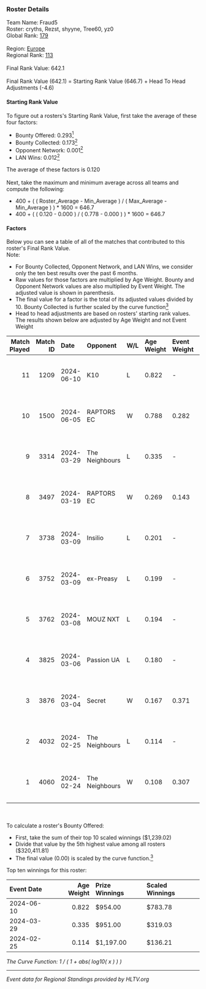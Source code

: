 ### Roster Details<br />
Team Name: Fraud5<br />
Roster: cryths, Rezst, shyyne, Tree60, yz0<br />
Global Rank: [179](../standings_global.md)<br />
<br />
Region: [Europe]( ../standings_europe.md)<br />
Regional Rank: [113]( ../standings_europe.md)<br />
<br />
Final Rank Value:  642.1<br />
<br />
Final Rank Value (642.1) = Starting Rank Value (646.7) + Head To Head Adjustments (-4.6)<br />

#### Starting Rank Value<br />
To figure out a rosters's Starting Rank Value, first take the average of these four factors:<br />
- Bounty Offered: 0.293[<sup>1</sup>](#table2)
- Bounty Collected: 0.173[<sup>2</sup>](#table1)
- Opponent Network: 0.001[<sup>2</sup>](#table1)
- LAN Wins: 0.012[<sup>2</sup>](#table1)

The average of these factors is 0.120<br />
<br />
Next, take the maximum and minimum average across all teams and compute the following:<br />
- 400 + ( ( Roster_Average - Min_Average ) / ( Max_Average - Min_Average ) ) * 1600 = 646.7
- 400 + ( ( 0.120 - 0.000 ) / ( 0.778 - 0.000 ) ) * 1600 = 646.7


#### Factors<br />
Below you can see a table of all of the matches that contributed to this roster's Final Rank Value.<br />
Note:<br />

- For Bounty Collected, Opponent Network, and LAN Wins, we consider only the ten best results over the past 6 months.
- Raw values for those factors are multiplied by Age Weight. Bounty and Opponent Network values are also multiplied by Event Weight. The adjusted value is shown in parenthesis.
- The final value for a factor is the total of its adjusted values divided by 10. Bounty Collected is further scaled by the curve function[<sup>3</sup>](#curveFunction)
- Head to head adjustments are based on rosters' starting rank values. The results shown below are adjusted by Age Weight and not Event Weight
<span id="table1"></span><br />


| Match Played | Match ID | Date       | Opponent       | W/L | Age Weight | Event Weight | Bounty Collected | Opponent Network | LAN Wins  | H2H Adj. | Roster                                |
| -: | -: | :- | :- | :- | :- | :- | :- | :- | :- | -: | :- |
|           11 |     1209 | 2024-06-10 | K10            | L   | 0.822      | -            | -                | -                | -         |   -10.84 | cryths, Rezst, shyyne, Tree60, yz0    |
|           10 |     1500 | 2024-06-05 | RAPTORS EC     | W   | 0.788      | 0.282        | 0.000 (0.000)    | 0.032 (0.007)    | 0 (0.000) |    10.46 | cryths, Rezst, shyyne, Tree60, yz0    |
|            9 |     3314 | 2024-03-29 | The Neighbours | L   | 0.335      | -            | -                | -                | -         |    -4.56 | Kisynergy, Rezst, shyyne, Tree60, yz0 |
|            8 |     3497 | 2024-03-19 | RAPTORS EC     | W   | 0.269      | 0.143        | 0.000 (0.000)    | 0.009 (0.000)    | 0 (0.000) |     2.43 | Kisynergy, Rezst, shyyne, Tree60, yz0 |
|            7 |     3738 | 2024-03-09 | Insilio        | L   | 0.201      | -            | -                | -                | -         |    -1.25 | Rezst, shyyne, SLY, Tree60, yz0       |
|            6 |     3752 | 2024-03-09 | ex-Preasy      | L   | 0.199      | -            | -                | -                | -         |    -1.95 | Rezst, shyyne, SLY, Tree60, yz0       |
|            5 |     3762 | 2024-03-08 | MOUZ NXT       | L   | 0.194      | -            | -                | -                | -         |    -0.60 | Rezst, shyyne, SLY, Tree60, yz0       |
|            4 |     3825 | 2024-03-06 | Passion UA     | L   | 0.180      | -            | -                | -                | -         |    -0.43 | Rezst, shyyne, SLY, Tree60, yz0       |
|            3 |     3876 | 2024-03-04 | Secret         | W   | 0.167      | 0.371        | 0.000 (0.000)    | 0.055 (0.003)    | 0 (0.000) |     1.87 | Rezst, shyyne, SLY, Tree60, yz0       |
|            2 |     4032 | 2024-02-25 | The Neighbours | L   | 0.114      | -            | -                | -                | -         |    -1.62 | Rezst, shyyne, SLY, Tree60, yz0       |
|            1 |     4060 | 2024-02-24 | The Neighbours | W   | 0.108      | 0.307        | 0.003 (0.000)    | 0.032 (0.001)    | 1 (0.108) |     1.88 | Rezst, shyyne, SLY, Tree60, yz0       |

<br />
<span id="table2"></span><br />
To calculate a roster's Bounty Offered:<br />

- First, take the sum of their top 10 scaled winnings ($1,239.02)
- Divide that value by the 5th highest value among all rosters ($320,411.81)
- The final value (0.00) is scaled by the curve function.[<sup>3</sup>](#curveFunction)

Top ten winnings for this roster:<br />

| Event Date | Age Weight | Prize Winnings | Scaled Winnings |
| :- | -: | :- | :- |
| 2024-06-10 |      0.822 | $954.00        | $783.78         |
| 2024-03-29 |      0.335 | $951.00        | $319.03         |
| 2024-02-25 |      0.114 | $1,197.00      | $136.21         |


<span id="curveFunction"></span>_The Curve Function: 1 / ( 1 + abs( log10( x ) ) )_<br />

---
_Event data for Regional Standings provided by HLTV.org_<br />
